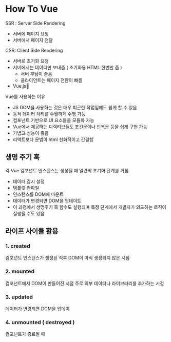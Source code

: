 # How To Vue

SSR : Server Side Rendering
- 서버에 페이지 요청
- 서버에서 페이지 전달

CSR: Client Side Rendering
- 서버로 초기화 요청
- 서버에서는 데이터만 보내줌 ( 초기화용 HTML 한번만 줌 )
    - 서버 부담이 줄음
    - 클라이언트는 페이지 전환이 빠름
- Vue.js

Vue를 사용하는 이유
- JS DOM을 사용하는 것은 매우 피곤한 작업임에도 쉽게 할 수 있음
- 동적 데이터 처리를 수월하게 수행 가능
- 컴포넌트 기반으로 UI 요소들을 모듈화 가능
- Vue에서 제공하는 디렉티브들도 조건문이나 반복문 등을 쉽게 구현 가능
- 가볍고 성능이 좋음
- 리액트보다 문법이 html 친화적이고 간결함

## 생명 주기 훅

각 Vue 컴포넌트 인스턴스는 생성될 때 일련의 초기화 단계를 거침
- 데이터 감시 설정
- 템플릿 컴파일
- 인스턴스를 DOM에 마운트
- 데이터가 변경되면 DOM을 업데이트
- 이 과정에서 생명주기 훅 함수도 실행되며 특정 단계에서 개발자가 의도하는 로직이 실행될 수도 있음

## 라이프 사이클 활용
### 1. created
컴포넌트 인스턴스가 생성된 직후 DOM이 아직 생성되지 않은 시점

### 2. mounted
컴포넌트에서 DOM이 만들어진 시점
주로 외부 데이터나 라이브러리를 추가하는 시점

### 3. updated
데이터가 변경되면 DOM을 업데이

### 4. unmounted ( destroyed )
컴포넌트가 종료될 때